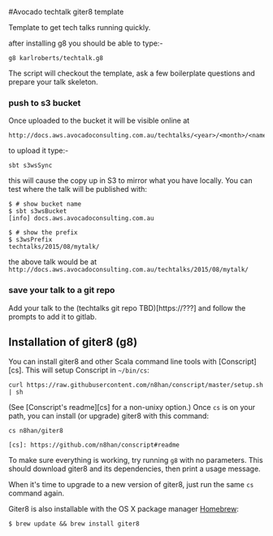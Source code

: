 #Avocado techtalk giter8 template

Template to get tech talks running quickly.

after installing g8 you should be able to type:-

```
g8 karlroberts/techtalk.g8
```

The script will checkout the template, ask a few boilerplate questions and
prepare your talk skeleton.


### push to s3 bucket
Once uploaded to the bucket it will be visible online at
```
http://docs.aws.avocadoconsulting.com.au/techtalks/<year>/<month>/<name>/index.html
```

to upload it type:-
```
sbt s3wsSync
```

this will cause the copy up in S3 to mirror what you have locally. You can test where the talk will be published with:

```
$ # show bucket name
$ sbt s3wsBucket
[info] docs.aws.avocadoconsulting.com.au

$ # show the prefix
$ s3wsPrefix
techtalks/2015/08/mytalk/
```

the above talk would be at `http://docs.aws.avocadoconsulting.com.au/techtalks/2015/08/mytalk/`





### save your talk to a git repo

Add your talk to the (techtalks git repo TBD)[https://???]
and follow the prompts to add it to gitlab.




Installation of giter8 (g8)
------------

You can install giter8 and other Scala command line tools with
[Conscript][cs]. This will setup Conscript in `~/bin/cs`:

    curl https://raw.githubusercontent.com/n8han/conscript/master/setup.sh | sh

(See [Conscript's readme][cs] for a non-unixy option.) Once `cs` is
on your path, you can install (or upgrade) giter8 with this command:

    cs n8han/giter8

    [cs]: https://github.com/n8han/conscript#readme

To make sure everything is working, try running `g8` with no
parameters. This should download giter8 and its dependencies, then print
a usage message.

When it's time to upgrade to a new version of giter8, just run the
same `cs` command again.

Giter8 is also installable with the OS X package manager [Homebrew][]:

    $ brew update && brew install giter8

[Homebrew]: http://mxcl.github.com/homebrew/
